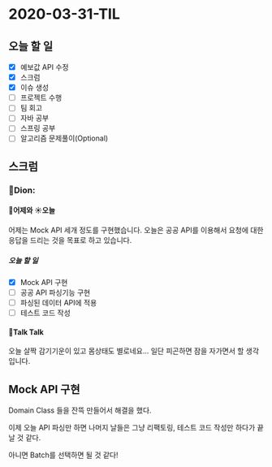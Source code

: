 # 2020-03-31-TIL

## 오늘 할 일

- [x] 예보값 API 수정
- [x] 스크럼
- [x] 이슈 생성
- [ ] 프로젝트 수행
- [ ] 팀 회고
- [ ] 자바 공부
- [ ] 스프링 공부
- [ ] 알고리즘 문제풀이(Optional)

## 스크럼

### 🎒Dion:

#### 🌝어제와 ☀️오늘

어제는 Mock API 세개 정도를 구현했습니다. 오늘은 공공 API를 이용해서 요청에 대한 응답을 드리는 것을 목표로 하고 있습니다.

##### 오늘 할 일

- [x] Mock API 구현
- [ ] 공공 API 파싱기능 구현
- [ ] 파싱된 데이터 API에 적용
- [ ] 테스트 코드 작성

#### 📢Talk Talk

오늘 살짝 감기기운이 있고 몸상태도 별로네요... 일단 피곤하면 잠을 자가면서 할 생각입니다.

## Mock API 구현

Domain Class 들을 잔뜩 만들어서 해결을 했다.

이제 오늘 API 파싱만 하면 나머지 날들은 그냥 리팩토링, 테스트 코드 작성만 하다가 끝날 것 같다.

아니면 Batch를 선택하면 될 것 같다!

